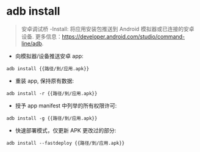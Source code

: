 # adb install

> 安卓调试桥 -Install: 将应用安装包推送到 Android 模拟器或已连接的安卓设备.
> 更多信息：<https://developer.android.com/studio/command-line/adb>.

- 向模拟器/设备推送安卓 app:

`adb install {{路径/到/应用.apk}}`

- 重装 app, 保持原有数据:

`adb install -r {{路径/到/应用.apk}}`

- 授予 app manifest 中列举的所有权限许可:

`adb install -g {{路径/到/应用.apk}}`

- 快速部署模式，仅更新 APK 更改过的部分:

`adb install --fastdeploy {{路径/到/应用.apk}}`
